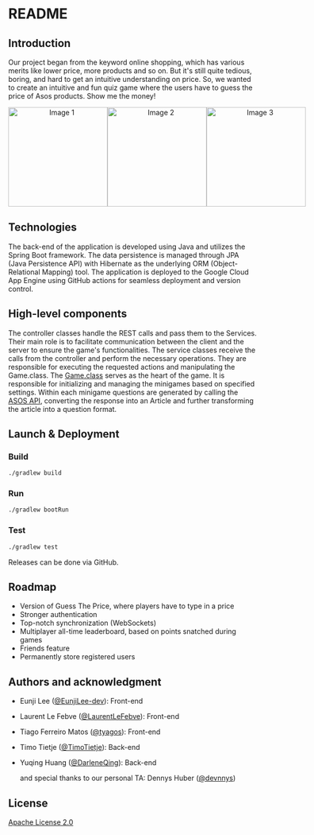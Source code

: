# README

<!-- TABLE OF CONTENTS -->

## Introduction
Our project began from the keyword online shopping, which has various merits like lower price, more products and so on.
But it's still quite tedious, boring, and hard to get an intuitive understanding on price.
So, we wanted to create an intuitive and fun quiz game where the users have to guess the price of Asos products. 
Show me the money!

<div style="text-align: center;">
    <div style="display: inline-flex">
        <img src="img.png" alt="Image 1" width="200" />
        <img src="img_1.png" alt="Image 2" width="200" />
        <img src="img_2.png" alt="Image 3" width="200" />
    </div>
</div>


## Technologies
The back-end of the application is developed using Java and utilizes the Spring Boot framework. 
The data persistence is managed through JPA (Java Persistence API) with Hibernate as the underlying ORM (Object-Relational Mapping) tool. 
The application is deployed to the Google Cloud App Engine using GitHub actions for seamless deployment and version control.


## High-level components
The controller classes handle the REST calls and pass them to the Services. Their main role is to facilitate communication between the client and the server to ensure the game's functionalities.
The service classes receive the calls from the controller and perform the necessary operations. They are responsible for executing the requested actions and manipulating the Game.class.
The [Game.class](https://github.com/sopra-fs23-group-41/Server/blob/main/src/main/java/ch/uzh/ifi/hase/soprafs23/entity/Game.java) serves as the heart of the game. It is responsible for initializing and managing the minigames based on specified settings.
Within each minigame questions are generated by calling the [ASOS API](https://rapidapi.com/apidojo/api/asos2), converting the response into an Article and further transforming the article into a question format.


## Launch & Deployment

### Build

```bash
./gradlew build
```

### Run

```bash
./gradlew bootRun
```

### Test

```bash
./gradlew test
```
Releases can be done via GitHub.
## Roadmap
+ Version of Guess The Price, where players have to type in a price
+ Stronger authentication
+ Top-notch synchronization (WebSockets)
+ Multiplayer all-time leaderboard, based on points snatched during games
+ Friends feature
+ Permanently store registered users

## Authors and acknowledgment
+ Eunji Lee ([@EunjiLee-dev](https://github.com/EunjiLee-dev)): Front-end
+ Laurent Le Febve ([@LaurentLeFebve](https://github.com/LaurentLeFebve)): Front-end
+ Tiago Ferreiro Matos ([@tyagos](https://github.com/tyagos)): Front-end
+ Timo Tietje ([@TimoTietje](https://github.com/TimoTietje)): Back-end
+ Yuqing Huang ([@DarleneQing](https://github.com/DarleneQing)): Back-end

  and special thanks to our personal TA: Dennys Huber ([@devnnys](https://github.com/devnnys))

## License
[Apache License 2.0](LICENSE)
